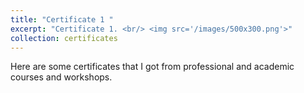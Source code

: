 ```yaml
---
title: "Certificate 1 "
excerpt: "Certificate 1. <br/> <img src='/images/500x300.png'>"
collection: certificates
---
```


Here are some certificates that I got from professional and academic courses and workshops. 
